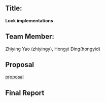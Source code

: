 ## Title: 
**Lock implementations**
## Team Member:
Zhiying Yao (zhiyingy), Hongyi Ding(hongyid)

## Proposal
[proposal](https://github.com/zhiyingy/zhiyingy.github.io/proposal.md)

## Final Report
